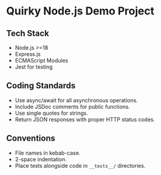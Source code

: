 # Quirky Node.js Demo Project

## Tech Stack
- Node.js >=18
- Express.js
- ECMAScript Modules
- Jest for testing

## Coding Standards
- Use async/await for all asynchronous operations.
- Include JSDoc comments for public functions.
- Use single quotes for strings.
- Return JSON responses with proper HTTP status codes.

## Conventions
- File names in kebab-case.
- 2-space indentation.
- Place tests alongside code in `__tests__/` directories.